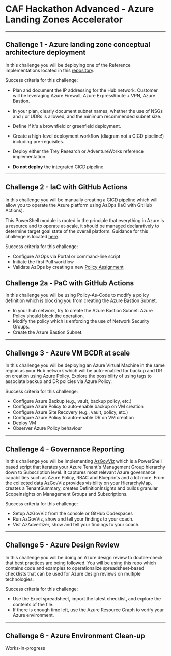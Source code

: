 # CAF Hackathon Advanced - Azure Landing Zones Accelerator

---

## Challenge 1 - Azure landing zone conceptual architecture deployment

In this challenge you will be deploying one of the Reference implementations located in this [repository](https://github.com/Azure/Enterprise-Scale).

Success criteria for this challenge:

- Plan and document the IP addressing for the Hub network. Customer will be leveraging Azure Firewall, Azure ExpressRoute + VPN, Azure Bastion.
- In your plan, clearly document subnet names, whether the use of NSGs and / or UDRs is allowed, and the minimum recommended subnet size.
- Define if it's a brownfield or greenfield deployment.
- Create a high-level deployment workflow (diagram not a CICD pipeline!) including pre-requisites.
- Deploy either the Trey Research or AdventureWorks reference implementation.

- **Do not deploy** the integrated CICD pipeline

---

## Challenge 2 - IaC with GitHub Actions

In this challenge you will be manually creating a CICD pipeline which will allow you to operate the Azure platform using AzOps (IaC with GitHub Actions).

This PowerShell module is rooted in the principle that everything in Azure is a resource and to operate at-scale, it should be managed declaratively to determine target goal state of the overall platform. Guidance for this challenge is located [here](https://github.com/azure/azops/wiki/github-actions).

Success criteria for this challenge:

- Configure AzOps via Portal or command-line script
- Initiate the first Pull workflow
- Validate AzOps by creating a new [Policy Assignment](https://github.com/Azure/Enterprise-Scale/wiki/Deploying-Enterprise-Scale-Platform-DevOps#create-new-policy-assignment-for-validation)

## Challenge 2a - PaC with GitHub Actions

In this challenge you will be using Policy-As-Code to modify a policy definition which is blocking you from creating the Azure Bastion Subnet.

- In your hub network, try to create the Azure Bastion Subnet. Azure Policy should block the operation.
- Modify the policy which is enforcing the use of Network Security Groups.
- Create the Azure Bastion Subnet.

---

## Challenge 3 - Azure VM BCDR at scale

In this challenge you will be deploying an Azure Virtual Machine in the same region as your Hub network which will be auto-enabled for backup and DR on creation using Azure Policy. Explore the possibility of using tags to associate backup and DR policies via Azure Policy.

Success criteria for this challenge:

- Configure Azure Backup (e.g., vault, backup policy, etc.)
- Configure Azure Policy to auto-enable backup on VM creation
- Configure Azure Site Recovery (e.g., vault, policy, etc.)
- Configure Azure Policy to auto-enable DR on VM creation
- Deploy VM
- Observer Azure Policy behaviour

---

## Challenge 4 - Governance Reporting

In this challenge you will be implementing [AzGovViz](https://github.com/JulianHayward/Azure-MG-Sub-Governance-Reporting) which is a PowerShell based script that iterates your Azure Tenant´s Management Group hierarchy down to Subscription level. It captures most relevant Azure governance capabilities such as Azure Policy, RBAC and Blueprints and a lot more. From the collected data AzGovViz provides visibility on your HierarchyMap, creates a TenantSummary, creates DefinitionInsights and builds granular ScopeInsights on Management Groups and Subscriptions.

Success criteria for this challenge:

- Setup AzGovViz from the console or GitHub Codespaces
- Run AzGovViz, show and tell your findings to your coach.
- Vist AzAdvertizer, show and tell your findings to your coach.

---

## Challenge 5 - Azure Design Review

In this challenge you will be doing an Azure design review to double-check that best practices are being followed. You will be using this [repo](https://github.com/Azure/review-checklists) which contains code and examples to operationalize spreadsheet-based checklists that can be used for Azure design reviews on multiple technologies.

Success criteria for this challenge:

- Use the Excel spreadsheet, import the latest checklist, and explore the contents of the file.
- If there is enough time left, use the Azure Resource Graph to verify your Azure environment.

---

## Challenge 6 - Azure Environment Clean-up

Works-in-progress
